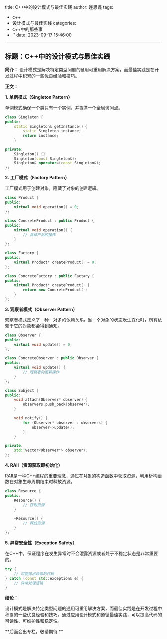 title: C++中的设计模式与最佳实践
author: 连思鑫
tags:
  - c++
  - 设计模式与最佳实践
categories:
  - c++中的那些事
  - ''
date: 2023-09-17 15:46:00
---
## **标题：C++中的设计模式与最佳实践**

**简介：**
设计模式是解决特定类型问题的通用可重用解决方案，而最佳实践是在开发过程中积累的一些优良经验和技巧。

**正文：**

**1. 单例模式（Singleton Pattern）**

单例模式确保一个类只有一个实例，并提供一个全局访问点。

```cpp
class Singleton {
public:
    static Singleton& getInstance() {
        static Singleton instance;
        return instance;
    }

private:
    Singleton() {}
    Singleton(const Singleton&);
    Singleton& operator=(const Singleton&);
};
```

**2. 工厂模式（Factory Pattern）**

工厂模式用于创建对象，隐藏了对象的创建逻辑。

```cpp
class Product {
public:
    virtual void operation() = 0;
};

class ConcreteProduct : public Product {
public:
    virtual void operation() {
        // 具体产品的操作
    }
};

class Factory {
public:
    virtual Product* createProduct() = 0;
};

class ConcreteFactory : public Factory {
public:
    virtual Product* createProduct() {
        return new ConcreteProduct();
    }
};
```

**3. 观察者模式（Observer Pattern）**

观察者模式定义了一种一对多的依赖关系，当一个对象的状态发生变化时，所有依赖于它的对象都会得到通知。

```cpp
class Observer {
public:
    virtual void update() = 0;
};

class ConcreteObserver : public Observer {
public:
    virtual void update() {
        // 观察者的更新操作
    }
};

class Subject {
public:
    void attach(Observer* observer) {
        observers.push_back(observer);
    }

    void notify() {
        for (Observer* observer : observers) {
            observer->update();
        }
    }

private:
    std::vector<Observer*> observers;
};
```

**4. RAII（资源获取即初始化）**

RAII是一种C++编程的重要理念，通过在对象的构造函数中获取资源，利用析构函数在对象生命周期结束时释放资源。

```cpp
class Resource {
public:
    Resource() {
        // 获取资源
    }

    ~Resource() {
        // 释放资源
    }
};
```

**5. 异常安全性（Exception Safety）**

在C++中，保证程序在发生异常时不会泄露资源或者处于不稳定状态是非常重要的。

```cpp
try {
    // 可能抛出异常的代码
} catch (const std::exception& e) {
    // 异常处理逻辑
}
```

**结论：**

设计模式是解决特定类型问题的通用可重用解决方案，而最佳实践是在开发过程中积累的一些优良经验和技巧。通过应用设计模式和遵循最佳实践，可以提高代码的可读性、可维护性和稳定性。

**后面会出专栏，敬请期待 **